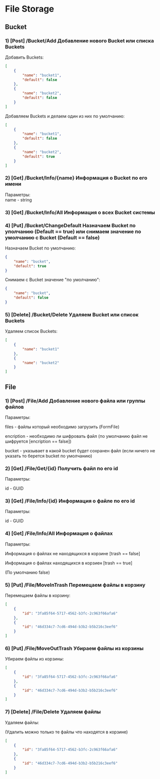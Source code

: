 # File Storage

## Bucket

### 1) [Post] /Bucket/Add Добавление нового Bucket или списка Buckets

Добавить Buckets:

```json
[
    {
        "name": "bucket1",
        "default": false
    },
    {
        "name": "bucket2",
        "default": false
    }
]
```

Добавляем Buckets и делаем один из них по умолчанию:

```json
[
    {
        "name": "bucket1",
        "default": false
    },
    {
        "name": "bucket2",
        "default": true
    }
]
```

### 2) [Get] /Bucket/Info/{name} Информация о Bucket по его имени

Параметры:  
name - string

### 3) [Get] /Bucket/Info/All Информация о всех Bucket системы

### 4) [Put] /Bucket/СhangeDefault Назначаем Bucket по уполчанию (Default == true) или снимаем значение по умолчанию c Bucket (Default == false)

Назначаем Bucket по умолчанию:

```json
{
    "name": "bucket",
    "default": true
}
```

Снимаем с Bucket значение "по умолчанию":

```json
{
    "name": "bucket",
    "default": false
}
```

### 5) [Delete] /Bucket/Delete Удаляем Bucket или список Buckets

Удаляем список Buckets:

```json
[
    {
        "name": "bucket1"
    },
    {
        "name": "bucket2"
    }
]
```

## File

### 1) [Post] /File/Add Добавление нового файла или группы файлов

Параметры:  

files - файлы который необходимо загрузить (FormFile)

encription - необходимо ли шифровать файл (по умолчанию файл не шифруется [encription == false])

bucket - указывает в какой bucket будет сохранен файл (если ничего не указать то берется bucket по умолчанию)

### 2) [Get] /File/Get/{id} Получить файл по его id

Параметры:  

id - GUID

### 3) [Get] /File/Info/{id} Информация о файле по его id

Параметры:  

id - GUID

### 4) [Get] /File/Info/All Информация о файлах

Параметры:  

Информация о файлах не находящихся в корзине [trash == false]

Информация о файлах находящихся в корзиен [trash == true]

(По умолчанию false)

### 5) [Put] /File/MoveInTrash Перемецаем файлы в корзину

Перемещаем файлы в корзину:

```json
[
    {
        "id": "3fa85f64-5717-4562-b3fc-2c963f66afa6"
    },
    {
        "id": "46d334c7-7cd6-494d-b3b2-b5b216c3eef6"
    }
]
```

### 6) [Put] /File/MoveOutTrash Убираем файлы из корзины

Убираем файлы из корзины:

```json
[
    {
        "id": "3fa85f64-5717-4562-b3fc-2c963f66afa6"
    },
    {
        "id": "46d334c7-7cd6-494d-b3b2-b5b216c3eef6"
    }
]
```

### 7) [Delete] /File/Delete Удаляем файлы

Удаляем файлы:

(Удалить можно только те файлы что находятся в корзине)

```json
[
    {
        "id": "3fa85f64-5717-4562-b3fc-2c963f66afa6"
    },
    {
        "id": "46d334c7-7cd6-494d-b3b2-b5b216c3eef6"
    }
]
```
